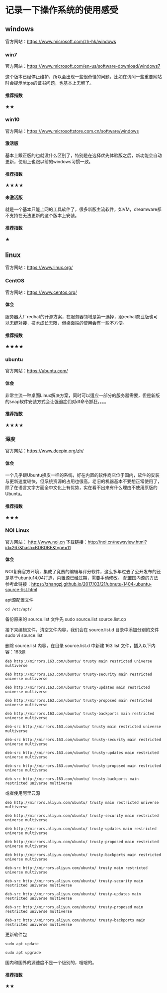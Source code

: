 # 记录一下操作系统的使用感受

## windows
官方网站：https://www.microsoft.com/zh-hk/windows

### win7
官方网站：https://www.microsoft.com/en-us/software-download/windows7

这个版本已经停止维护，所以会出现一些很奇怪的问题，比如在访问一些重要网站时会提示https的证书问题，也基本上无解了。

#### 推荐指数
★★


### win10
官方网站：https://www.microsoftstore.com.cn/software/windows

#### 激活版
基本上跟正版的也就没什么区别了，特别是在选择优先体验版之后，新功能会自动更新，使用上也跟以前的windows习惯一致。

#### 推荐指数
★★★★

#### 未激活版
就是一个基本只能上网的工具软件了，很多新版主流软件，如VM，dreamware都不支持在无法更新的这个版本上安装。

#### 推荐指数
★

## linux
官方网站：https://www.linux.org/

### CentOS
官方网站：https://www.centos.org/

#### 体会
服务器大厂redhat的开源方案，在服务器领域是第一选择，跟redhat商业版也可以无缝对接，技术成长无限，但桌面端的使用会有一些不方便。

#### 推荐指数
★★★★

### ubuntu
官方网站：https://ubuntu.com/

#### 体会
非常主流一种桌面Linux解决方案，同时可以适应一部分的服务器需要，但是新版的snap软件安装方式会让强迫症们对df命令抓狂。。。。

#### 推荐指数
★★★★

### 深度
官方网站：https://www.deepin.org/zh/

#### 体会
一个几乎跟Ubuntu换皮一样的系统，好在内置的软件商店位于国内，软件的安装与更新速度较快，但系统资源的占用也很高，老旧的机器基本不要想正常使用了，除了在语言文字方面全中文化上有优势，实在看不出来有什么理由不使用原版的Ubuntu。

#### 推荐指数
★★★

### NOI Linux
官方网站： http://www.noi.cn 下载链接：http://noi.cn/newsview.html?id=267&hash=BDBDBE&type=11

#### 体会
NOI复赛官方环境，集成了竞赛的编辑与评分软件，这么多年过去了公开发布的还是基于ubuntu14.04打造，内置源已经过期，需要手动修改。 配置国内源的方法参考此链接：https://zhangzj.github.io/2017/03/21/ubnutu-1404-ubuntu-source-list.html

apt源配置文件

    cd /etc/apt/

备份原来的 source.list 文件先 sudo source.list source.list.cp

接下来编辑文件，清空文件内容，我们会在 source.list.d 目录中添加分别的文件 sudo vi source.list

删除 source.list 内容，在目录 source.list.d 中新建 163.list 文件，插入以下内容：163源

    deb http://mirrors.163.com/ubuntu/ trusty main restricted universe multiverse

    deb http://mirrors.163.com/ubuntu/ trusty-security main restricted universe multiverse

    deb http://mirrors.163.com/ubuntu/ trusty-updates main restricted universe multiverse

    deb http://mirrors.163.com/ubuntu/ trusty-proposed main restricted universe multiverse

    deb http://mirrors.163.com/ubuntu/ trusty-backports main restricted universe multiverse

    deb-src http://mirrors.163.com/ubuntu/ trusty main restricted universe multiverse

    deb-src http://mirrors.163.com/ubuntu/ trusty-security main restricted universe multiverse

    deb-src http://mirrors.163.com/ubuntu/ trusty-updates main restricted universe multiverse

    deb-src http://mirrors.163.com/ubuntu/ trusty-proposed main restricted universe multiverse

    deb-src http://mirrors.163.com/ubuntu/ trusty-backports main restricted universe multiverse

或者使用阿里云源

    deb http://mirrors.aliyun.com/ubuntu/ trusty main restricted universe multiverse

    deb http://mirrors.aliyun.com/ubuntu/ trusty-security main restricted universe multiverse

    deb http://mirrors.aliyun.com/ubuntu/ trusty-updates main restricted universe multiverse

    deb http://mirrors.aliyun.com/ubuntu/ trusty-proposed main restricted universe multiverse

    deb http://mirrors.aliyun.com/ubuntu/ trusty-backports main restricted universe multiverse

    deb-src http://mirrors.aliyun.com/ubuntu/ trusty main restricted universe multiverse

    deb-src http://mirrors.aliyun.com/ubuntu/ trusty-security main restricted universe multiverse

    deb-src http://mirrors.aliyun.com/ubuntu/ trusty-updates main restricted universe multiverse

    deb-src http://mirrors.aliyun.com/ubuntu/ trusty-proposed main restricted universe multiverse

    deb-src http://mirrors.aliyun.com/ubuntu/ trusty-backports main restricted universe multiverse

更新软件包

    sudo apt update

    sudo apt upgrade

国内和国外的源速度不是一个级别的，嗖嗖的。

#### 推荐指数
★★

